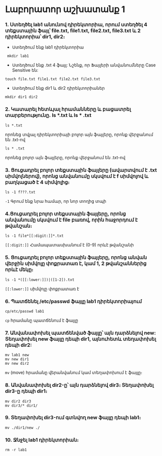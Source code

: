 # Լաբորատոր աշխատանք 1

###  1. Ստեղծել lab1 անունով դիրեկտորիա, որում ստեղծել 4 տեքստային ֆայլ՝ file.txt, file1.txt, file2.txt, file3.txt և 2 դիրեկտորիա՝ dir1, dir2։

* Ստեղծում ենք lab1 դիրեկտորիա
```
 mkdir lab1
```
* Ստեղծում ենք .txt 4 ֆայլ: Նշենք, որ Ֆայլերի անվանումները Case Sensitive են:
```
touch file.txt file1.txt file2.txt file3.txt
``` 
* Ստեղծում ենք dir1 և dir2 դիրեկտորիաներ
```
mkdir dir1 dir2
```
### 2. Կատարել հետևյալ հրամանները և բացատրել տարբերությունը․ ls *.txt և ls * .txt
```
ls *.txt 
```
որոնեց տվյալ դիրեկտորիայի բոլոր այն ֆայլերը, որոնք վերջանում են .txt-ով
```
ls * .txt
```
որոնեց բոլոր այն ֆայլերը, որոնք վերջանում են .txt-ով

### 3. Ցուցադրել բոլոր տեքստային ֆայլերը (ավարտվում է .txt սիմվոլներով), որոնց անվանումը սկսվում է f սիմվոլով և բաղկացած է 4 սիմվոլից։
```
ls -1 f???.txt
```
```-1``` Գրում ենք նրա համար, որ նոր տողից տպի

### 4.Ցուցադրել բոլոր տեքստային ֆայլերը, որոնց անվանումը սկսվում է file բառով, որին հաջորդում է թվանշան։
```
ls -1 file*[[:digit:]]*.txt
```
```[[:digit:]]``` Համապատասխանում է (0-9) որևէ թվանշանի

### 5. Ցուցադրել բոլոր տեքստային ֆայլերը, որոնց անվան վերջին սիմվոլը փոքրատառ է, կամ 1, 2 թվանշաններից որևէ մեկը։
```
ls -1 *([[:lower:]])|([1-2]).txt
```
```[[:lower:]]``` սիմվոլը փոքրատառ է

### 6. Պատճենել /etc/passwd ֆայլը lab1 դիրեկտորիայում
```
cp/etc/passwd lab1
```
```cp``` հրամանը պատճենում է ֆայլը

### 7. Անվանափոխել պատճենված ֆայլը՝ այն դարձնելով new: Տեղափոխել new ֆայլը դեպի dir1, այնուհետև տեղափոխել դեպի dir2:
```
mv lab1 new
mv new dir1
mv new dir2
```
```mv``` (move) հրամանը վերանվանում կամ տեղափոխում է ֆայլը։

### 8. Անվանափոխել dir2-ը՝ այն դարձնելով dir3։ Տեղափոխել dir3-ը դեպի dir1։
```
mv dir2 dir3
mv dir3/* dir1/
```

### 9. Տեղափոխել dir3-ում գտնվող new ֆայլը դեպի lab1։
```
mv ./dir1/new ./
```

### 10. Ջնջել lab1 դիրեկտորիան։
```
rm -r lab1
```